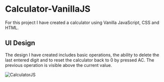 # Calculator-VanillaJS

For this project I have created a calculator using Vanilla JavaScript, CSS and HTML.

## UI Design 

The design I have created includes basic operations, the ability to delete the last entered digit and to reset the calculator back to 0 by pressed AC. The previous operation is visible above the current value.

![CalculatorJS](https://user-images.githubusercontent.com/75075773/132875307-c15c6339-ee3b-4add-a3d5-c2802ffbddee.png)

